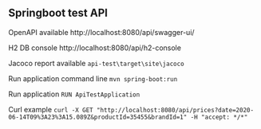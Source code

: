 ## **Springboot test API**

OpenAPI available
http://localhost:8080/api/swagger-ui/

H2 DB console
http://localhost:8080/api/h2-console

Jacoco report available
`api-test\target\site\jacoco`

Run application command line
`mvn spring-boot:run`

Run application
`RUN ApiTestApplication`

Curl example
`curl -X GET "http://localhost:8080/api/prices?date=2020-06-14T09%3A23%3A15.089Z&productId=35455&brandId=1" -H "accept: */*"`

